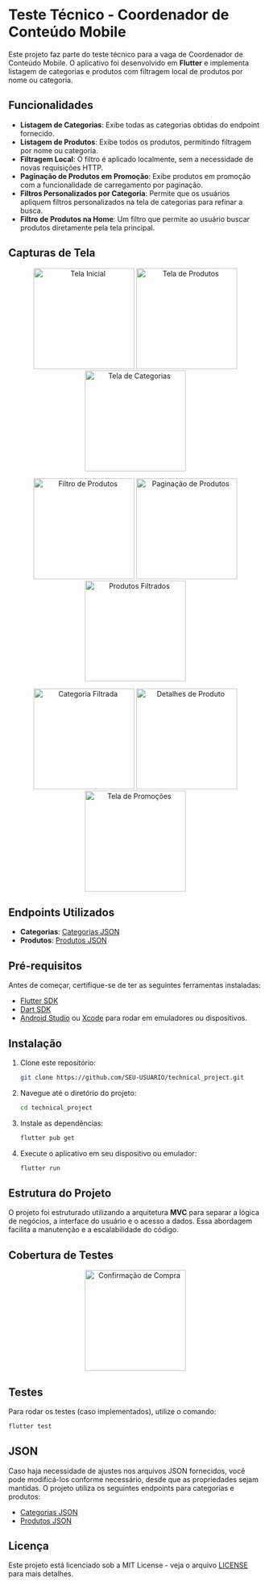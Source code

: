 
# Teste Técnico - Coordenador de Conteúdo Mobile

Este projeto faz parte do teste técnico para a vaga de Coordenador de Conteúdo Mobile. O aplicativo foi desenvolvido em **Flutter** e implementa listagem de categorias e produtos com filtragem local de produtos por nome ou categoria.

## Funcionalidades

- **Listagem de Categorias**: Exibe todas as categorias obtidas do endpoint fornecido.
- **Listagem de Produtos**: Exibe todos os produtos, permitindo filtragem por nome ou categoria.
- **Filtragem Local**: O filtro é aplicado localmente, sem a necessidade de novas requisições HTTP.
- **Paginação de Produtos em Promoção**: Exibe produtos em promoção com a funcionalidade de carregamento por paginação.
- **Filtros Personalizados por Categoria**: Permite que os usuários apliquem filtros personalizados na tela de categorias para refinar a busca.
- **Filtro de Produtos na Home**: Um filtro que permite ao usuário buscar produtos diretamente pela tela principal.

## Capturas de Tela

<p align="center">
  <img src="assets/screenshots/1.png" alt="Tela Inicial" width="200"/>
  <img src="assets/screenshots/2.png" alt="Tela de Produtos" width="200"/>
  <img src="assets/screenshots/3.png" alt="Tela de Categorias" width="200"/>
</p>

<p align="center">
  <img src="assets/screenshots/4.png" alt="Filtro de Produtos" width="200"/>
  <img src="assets/screenshots/5.png" alt="Paginação de Produtos" width="200"/>
  <img src="assets/screenshots/6.png" alt="Produtos Filtrados" width="200"/>
</p>

<p align="center">
  <img src="assets/screenshots/7.png" alt="Categoria Filtrada" width="200"/>
  <img src="assets/screenshots/8.png" alt="Detalhes de Produto" width="200"/>
  <img src="assets/screenshots/9.png" alt="Tela de Promoções" width="200"/>
</p>

## Endpoints Utilizados

- **Categorias**: [Categorias JSON](https://gist.githubusercontent.com/viniciosneves/68bc50d055acb4ecc7356180131df477/raw/14369c7e25fca54941f5359299b3f4f118a573d6/usedev-categorias.json)
- **Produtos**: [Produtos JSON](https://gist.githubusercontent.com/viniciosneves/946cbbc91d0bc0e167eb6fd895a6b12a/raw/0f6661903360535587ebe583b959e84192cdb771/usedev-produtos.json)

## Pré-requisitos

Antes de começar, certifique-se de ter as seguintes ferramentas instaladas:

- [Flutter SDK](https://flutter.dev/docs/get-started/install)
- [Dart SDK](https://dart.dev/get-dart)
- [Android Studio](https://developer.android.com/studio) ou [Xcode](https://developer.apple.com/xcode/) para rodar em emuladores ou dispositivos.

## Instalação

1. Clone este repositório:
   ```bash
   git clone https://github.com/SEU-USUARIO/technical_project.git
   ```

2. Navegue até o diretório do projeto:
   ```bash
   cd technical_project
   ```

3. Instale as dependências:
   ```bash
   flutter pub get
   ```

4. Execute o aplicativo em seu dispositivo ou emulador:
   ```bash
   flutter run
   ```

## Estrutura do Projeto

O projeto foi estruturado utilizando a arquitetura **MVC** para separar a lógica de negócios, a interface do usuário e o acesso a dados. Essa abordagem facilita a manutenção e a escalabilidade do código.



## Cobertura de Testes

<p align="center">
  <img src="assets/screenshots/10.png" alt="Confirmação de Compra" width="200"/>
</p>

## Testes

Para rodar os testes (caso implementados), utilize o comando:

```bash
flutter test
```

## JSON

Caso haja necessidade de ajustes nos arquivos JSON fornecidos, você pode modificá-los conforme necessário, desde que as propriedades sejam mantidas. O projeto utiliza os seguintes endpoints para categorias e produtos:
- [Categorias JSON](https://gist.githubusercontent.com/viniciosneves/68bc50d055acb4ecc7356180131df477/raw/14369c7e25fca54941f5359299b3f4f118a573d6/usedev-categorias.json)
- [Produtos JSON](https://gist.githubusercontent.com/viniciosneves/946cbbc91d0bc0e167eb6fd895a6b12a/raw/0f6661903360535587ebe583b959e84192cdb771/usedev-produtos.json)

## Licença

Este projeto está licenciado sob a MIT License - veja o arquivo [LICENSE](LICENSE) para mais detalhes.

